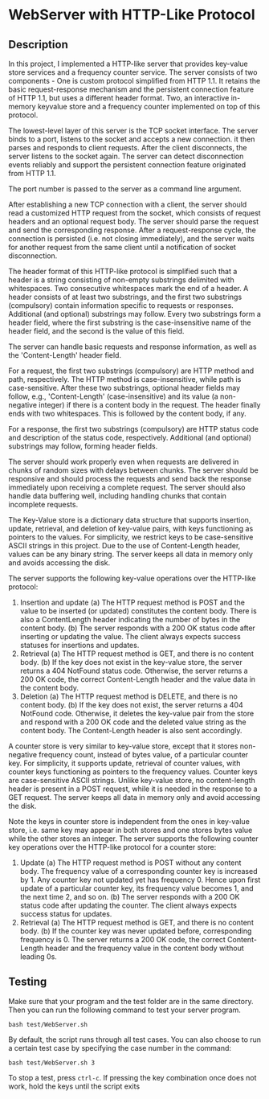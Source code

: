# WebServer with HTTP-Like Protocol

## Description

In this project, I implemented a HTTP-like server that provides key-value store services and a frequency counter service. The server consists of two components - One is custom protocol simplified from HTTP 1.1. It retains the basic request-response mechanism and the persistent connection feature of HTTP 1.1, but uses a different header format. Two, an interactive in-memory keyvalue store and a frequency counter implemented on top of this protocol.

The lowest-level layer of this server is the TCP socket interface. The server binds to a port, listens to the socket and accepts a new connection. it then parses and responds to client requests. After the client disconnects, the server listens to the socket again. The server can detect disconnection events reliably and support the persistent connection feature originated from HTTP 1.1.  

The port number is passed to the server as a command line argument. 

After establishing a new TCP connection with a client, the server should read a customized HTTP request from the socket, which consists of request headers and an optional request body. The server should parse the request and send the corresponding response. After a request-response cycle, the connection is persisted (i.e. not closing immediately), and the server waits for another request from the same client until a notification of socket disconnection.

The header format of this HTTP-like protocol is simplified such that a header is a string consisting of non-empty substrings delimited with whitespaces. Two consecutive whitespaces mark the end of a header. A header consists of at least two substrings, and the first two substrings (compulsory) contain information specific to requests or responses. Additional (and optional) substrings may follow. Every two substrings form a header field, where the first substring is the case-insensitive name of the header field, and the second is the value of this field.

The server can handle basic requests and response information, as well as the 'Content-Length' header field. 

For a request, the first two substrings (compulsory) are HTTP method and path, respectively. The HTTP method is case-insensitive, while path is case-sensitive. After these two substrings, optional header fields may follow, e.g., 'Content-Length' (case-insensitive) and its value (a non-negative integer) if there is a content body in the request. The header finally ends with two whitespaces. This is followed by the content body, if any.

For a response, the first two substrings (compulsory) are HTTP status code and description of the status code, respectively. Additional (and optional) substrings may follow, forming header fields.

The server should work properly even when requests are delivered in chunks of random sizes with delays between chunks. The server should be responsive and should process the requests and send back the response immediately upon receiving a complete request. The server should also handle data buffering well, including handling chunks that contain incomplete requests.

The Key-Value store is a dictionary data structure that supports insertion, update, retrieval, and deletion of key-value pairs, with keys functioning as pointers to the values.  For simplicity, we restrict keys to be case-sensitive ASCII strings in this project. Due to the use of Content-Length header, values can be any binary string. The server keeps all data in memory only and avoids accessing the disk.

The server supports the following key-value operations over the HTTP-like protocol:
1. Insertion and update
    (a) The HTTP request method is POST and the value to be inserted (or updated) constitutes the content body. There is also a ContentLength header indicating the number of bytes in the content body.
    (b) The server responds with a 200 OK status code after inserting or updating the value. The client always expects success statuses for insertions and updates.
2. Retrieval
    (a) The HTTP request method is GET, and there is no content body.
    (b) If the key does not exist in the key-value store, the server returns a 404 NotFound status code. Otherwise, the server returns a 200 OK code, the correct Content-Length header and the value data in the content body.
3. Deletion
    (a) The HTTP request method is DELETE, and there is no content body.
    (b) If the key does not exist, the server returns a 404 NotFound code. Otherwise, it deletes the key-value pair from the store and respond with a 200 OK code and the deleted value string as the content body. The Content-Length header is also sent accordingly.

A counter store is very similar to key-value store, except that it stores non-negative frequency count, instead of bytes value, of a particular counter key. For simplicity, it supports update, retrieval of counter values, with counter keys functioning as pointers to the frequency values. Counter keys are case-sensitive ASCII strings. Unlike key-value store, no content-length header is present in a POST request, while it is needed in the response to a GET request. The server keeps all data in memory only and avoid accessing the disk.

Note the keys in counter store is independent from the ones in key-value store, i.e. same key may appear in both stores and one stores bytes value while the other stores an integer. The server supports the following counter key operations over the HTTP-like protocol for a counter store:
1. Update
    (a) The HTTP request method is POST without any content body. The frequency value of a corresponding counter key is increased by 1. Any counter key not updated yet has frequency 0. Hence upon first update of a particular counter key, its frequency value becomes 1, and the next time 2, and so on.
    (b) The server responds with a 200 OK status code after updating the counter. The client always expects success status for updates.
2. Retrieval
    (a) The HTTP request method is GET, and there is no content body.
    (b) If the counter key was never updated before, corresponding frequency is 0. The server returns a 200 OK code, the correct Content-Length header and the frequency value in the content body without leading 0s.

## Testing

Make sure that your program and the test folder are in the same directory. Then you can run the following command to test your server program. 

``` 
bash test/WebServer.sh
```

By default, the script runs through all test cases. You can also choose to run a certain test case by specifying the case number in the command:

``` 
bash test/WebServer.sh 3
```

To stop a test, press `ctrl-c`. If pressing the key combination once does not work, hold the keys until the script exits